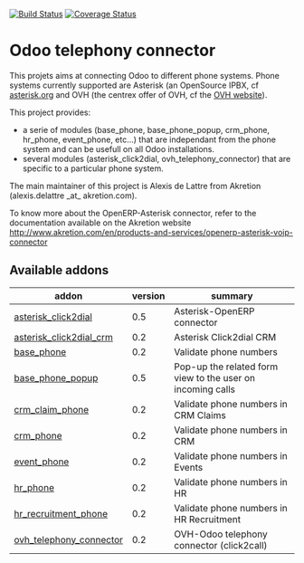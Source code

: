 [![Build Status](https://travis-ci.org/OCA/connector-telephony.svg?branch=9.0)](https://travis-ci.org/OCA/connector-telephony)
[![Coverage Status](https://coveralls.io/repos/OCA/connector-telephony/badge.png?branch=9.0)](https://coveralls.io/r/OCA/connector-telephony?branch=9.0)

# Odoo telephony connector

This projets aims at connecting Odoo to different phone systems. Phone systems currently supported are Asterisk (an OpenSource IPBX, cf [asterisk.org](http://www.asterisk.org/) and OVH (the centrex offer of OVH, cf the [OVH website](http://www.ovhtelecom.fr/telephonie/)).

This project provides:
* a serie of modules (base\_phone, base\_phone\_popup,
  crm\_phone, hr\_phone, event\_phone, etc...) that are independant from
  the phone system and can be usefull on all Odoo installations.
* several modules (asterisk\_click2dial, ovh\_telephony\_connector)
  that are specific to a particular phone system.

The main maintainer of this project is Alexis de Lattre from
Akretion (alexis.delattre \_at\_ akretion.com).

To know more about the OpenERP-Asterisk connector, refer to the documentation
 available on the Akretion website
http://www.akretion.com/en/products-and-services/openerp-asterisk-voip-connector

[//]: # (addons)
Available addons
----------------
addon | version | summary
--- | --- | ---
[asterisk_click2dial](asterisk_click2dial/) | 0.5 | Asterisk-OpenERP connector
[asterisk_click2dial_crm](asterisk_click2dial_crm/) | 0.2 | Asterisk Click2dial CRM
[base_phone](base_phone/) | 0.2 | Validate phone numbers
[base_phone_popup](base_phone_popup/) | 0.5 | Pop-up the related form view to the user on incoming calls
[crm_claim_phone](crm_claim_phone/) | 0.2 | Validate phone numbers in CRM Claims
[crm_phone](crm_phone/) | 0.2 | Validate phone numbers in CRM
[event_phone](event_phone/) | 0.2 | Validate phone numbers in Events
[hr_phone](hr_phone/) | 0.2 | Validate phone numbers in HR
[hr_recruitment_phone](hr_recruitment_phone/) | 0.2 | Validate phone numbers in HR Recruitment
[ovh_telephony_connector](ovh_telephony_connector/) | 0.2 | OVH-Odoo telephony connector (click2call)

[//]: # (end addons)
